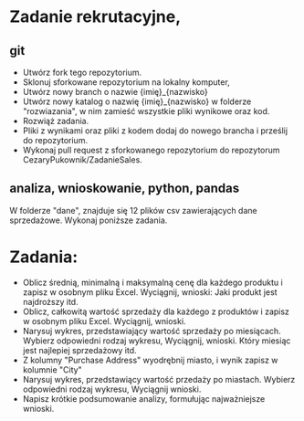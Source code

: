 # Zadanie rekrutacyjne, 

## git
  - Utwórz fork tego repozytorium.
  - Sklonuj sforkowane repozytorium na lokalny komputer,
  - Utwórz nowy branch o nazwie {imię}_{nazwisko}
  - Utwórz nowy katalog o nazwię {imię}_{nazwisko} w folderze "rozwiazania", w nim zamieść wszystkie pliki wynikowe oraz kod.
  - Rozwiąż zadania.
  - Pliki z wynikami oraz pliki z kodem dodaj do nowego brancha i prześlij do repozytorium.
  - Wykonaj pull request z sforkowanego repozytorium do repozytorum CezaryPukownik/ZadanieSales.

## analiza, wnioskowanie, python, pandas

W folderze "dane", znajduje się 12 plików csv zawierających dane sprzedażowe.
Wykonaj poniższe zadania.

# Zadania:
- Oblicz średnią, minimalną i maksymalną cenę dla każdego produktu i zapisz w osobnym pliku Excel. Wyciągnij, wnioski: Jaki produkt jest najdroższy itd.
- Oblicz, całkowitą wartość sprzedaży dla każdego z produktów i zapisz w osobnym pliku Excel. Wyciągnij, wnioski.
- Narysuj wykres, przedstawiający wartość sprzedaży po miesiącach. Wybierz odpowiedni rodzaj wykresu, Wyciągnij, wnioski. Który miesiąc jest najlepiej sprzedażowy itd.
- Z kolumny "Purchase Address" wyodrębnij miasto, i wynik zapisz w kolumnie "City"
- Narysuj wykres, przedstawiący wartość przedaży po miastach. Wybierz odpowiedni rodzaj wykresu, Wyciągnij wnioski.
- Napisz krótkie podsumowanie analizy, formułując najważniejsze wnioski.


